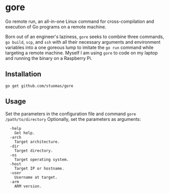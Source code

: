# gore
Go remote run, an all-in-one Linux command for cross-compilation and execution of Go programs on a remote machine.

Born out of an engineer's laziness, `gore` seeks to combine three commands, `go build`, `scp`, and `ssh` with all their necessary arguments and environment variables into a one goreous lump to imitate the `go run` command while targeting a remote machine. Myself I am using `gore` to code on my laptop and running the binary on a Raspberry Pi.

## Installation

`go get github.com/stuomas/gore`

## Usage
Set the parameters in the configuration file and command `gore /path/to/directory`
Optionally, set the parameters as arguments:
```
  -help
    Get help.
  -arch
    Target architecture.
  -dir
    Target directory.
  -os 
    Target operating system.
  -host
    Target IP or hostname.
  -user
    Username at target.
  -arm
    ARM version.
```